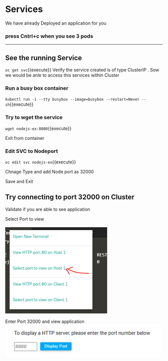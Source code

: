 # Services

We have already Deployed an application for you 


### press Cntrl+c when you see 3 pods

------------------------------------------------
## See the running Service 
`oc get svc`{{execute}}
Verify the service created is of type ClusterIP . Sow we would be anle to access this services within Cluster

### Run a busy box container 
`kubectl run -i --tty busybox --image=busybox --restart=Never -- sh`{{execute}}

### Try to wget the service 
`wget nodejs-ex:8080`{{execute}}

Exit from container

### Edit SVC to Nodeport
`oc edit svc nodejs-ex`{{execute}}

Chnage Type and add Node port as 32000

Save and Exit

## Try connecting to port 32000 on Cluster

Validate if you are able to see application

Select Port to view

![Katacoda Logo](./../assets/Selectport.PNG)

Enter Port 32000 and view application
![Katacoda Logo1](./../assets/enterport.PNG)


